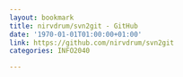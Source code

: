```yaml
---
layout: bookmark
title: nirvdrum/svn2git - GitHub
date: '1970-01-01T01:00:00+01:00'
link: https://github.com/nirvdrum/svn2git
categories: INFO2040

---
```

